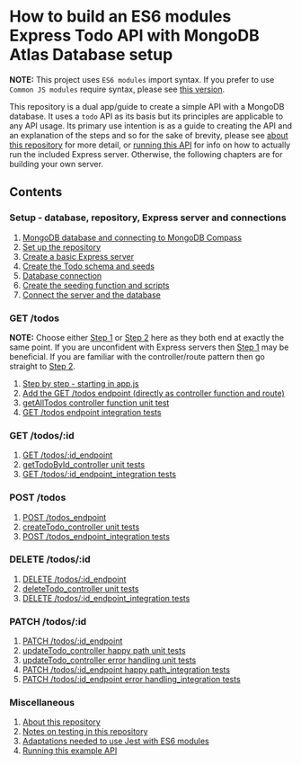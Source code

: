 # How to build an ES6 modules Express Todo API with MongoDB Atlas Database setup

**NOTE:** This project uses `ES6 modules` import syntax. If you prefer to use `Common JS modules` require syntax, please see [this version](https://github.com/pablisch/how-to-express-mongodb-todo-api).

This repository is a dual app/guide to create a simple API with a MongoDB database. It uses a `todo` API as its basis but its principles are applicable to any API usage. Its primary use intention is as a guide to creating the API and an explanation of the steps and so for the sake of brevity, please see [about this repository](howTo/7c_misc_aboutThisRepo.md) for more detail, or [running this API]() for info on how to actually run the included Express server. Otherwise, the following chapters are for building your own server.

## Contents

### Setup - database, repository, Express server and connections

1. [MongoDB database and connecting to MongoDB Compass](howTo/1a_setUp_mongoDbDatabase.md)
2. [Set up the repository](howTo/1b_setUp_repository.md)
3. [Create a basic Express server](howTo/1c_setUp_expressServer.md)
4. [Create the Todo schema and seeds](howTo/1d_setUp_todoSchemaAndSeeds.md)
5. [Database connection](howTo/1e_setUp_databaseConnection.md)
6. [Create the seeding function and scripts](howTo/1f_setUp_seedingFunctions.md)
7. [Connect the server and the database](howTo/1g_setUp_connectServerAndDatabase.md)

### GET /todos

**NOTE:** Choose either [Step 1](howTo/2a_getTodos_stepByStep.md) or [Step 2](howTo/2b_getTodos_StraightToController.md) here as they both end at exactly the same point. If you are unconfident with Express servers then [Step 1](howTo/2a_getTodos_stepByStep.md) may be beneficial. If you are familiar with the controller/route pattern then go straight to [Step 2](howTo/2b_getTodos_StraightToController.md).

1. [Step by step - starting in app.js](howTo/2a_getTodos_stepByStep.md)
2. [Add the GET /todos endpoint (directly as controller function and route)](howTo/2b_getTodos_StraightToController.md)
3. [getAllTodos controller function unit test](howTo/2c_getTodos_UnitTests.md)
4. [GET /todos endpoint integration tests](howTo/2d_getTodos_integrationTests.md)

### GET /todos/:id

1. [GET /todos/:id_endpoint](howTo/3a_getTodoById_endpoint.md)
2. [getTodoById_controller unit tests](howTo/3b_getTodoById_unitTests.md)
3. [GET /todos/:id_endpoint_integration tests](howTo/3c_getTodoById_integrationTests.md)

### POST /todos

1. [POST /todos_endpoint](howTo/4a_createTodo_endpoint.md)
2. [createTodo_controller unit tests](howTo/4b_createTodo_unitTests.md)
3. [POST /todos_endpoint_integration tests](howTo/4c_createTodo_integrationTests.md)

### DELETE /todos/:id

1. [DELETE /todos/:id_endpoint](howTo/5a_deleteTodo_endpoint.md)
2. [deleteTodo_controller unit tests](howTo/5b_deleteTodo_unitTests.md)
3. [DELETE /todos/:id_endpoint_integration tests](howTo/5c_deleteTodo_integrationTests.md)

### PATCH /todos/:id

1. [PATCH /todos/:id_endpoint](howTo/6a_updateTodo_endpoint.md)
2. [updateTodo_controller happy path unit tests](howTo/6b_updateTodo_happyPathUnitTests.md)
3. [updateTodo_controller error handling unit tests](howTo/6c_updateTodo_errorHandlingUnitTests.md)
4. [PATCH /todos/:id_endpoint happy path_integration tests](howTo/6d_updateTodo_happyPathIntegrationTests.md)
5. [PATCH /todos/:id_endpoint error handling_integration tests](howTo/6e_updateTodo_errorHandlingIntegrationTests.md)

### Miscellaneous

1. [About this repository](howTo/7c_misc_aboutThisRepo.md)
2. [Notes on testing in this repository](howTo/7a_misc_notesOnTestingInRepo.md)
3. [Adaptations needed to use Jest with ES6 modules](howTo/7d_misc_adaptationsForEs6Testing.md)
4. [Running this example API](howTo/7b_misc_runningThisApi.md)
